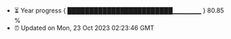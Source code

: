 - ⏳ Year progress { ████████████████████████▁▁▁▁▁▁ } 80.85 %
- ⏰ Updated on Mon, 23 Oct 2023 02:23:46 GMT

